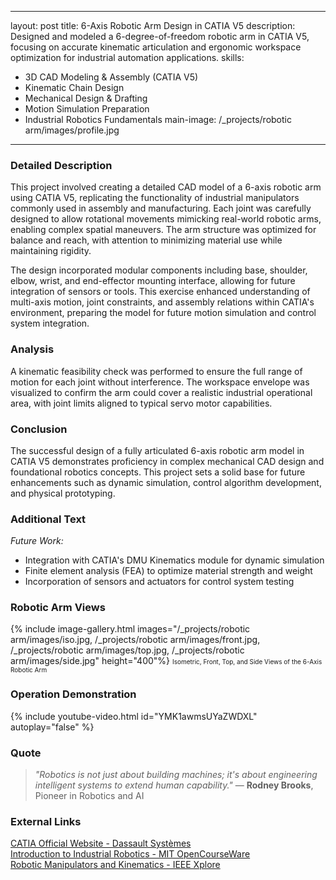 
---
layout: post
title: 6-Axis Robotic Arm Design in CATIA V5
description: Designed and modeled a 6-degree-of-freedom robotic arm in CATIA V5, focusing on accurate kinematic articulation and ergonomic workspace optimization for industrial automation applications.
skills: 
  - 3D CAD Modeling & Assembly (CATIA V5)
  - Kinematic Chain Design
  - Mechanical Design & Drafting
  - Motion Simulation Preparation
  - Industrial Robotics Fundamentals
main-image: /_projects/robotic arm/images/profile.jpg
---

### Detailed Description
This project involved creating a detailed CAD model of a 6-axis robotic arm using CATIA V5, replicating the functionality of industrial manipulators commonly used in assembly and manufacturing. Each joint was carefully designed to allow rotational movements mimicking real-world robotic arms, enabling complex spatial maneuvers. The arm structure was optimized for balance and reach, with attention to minimizing material use while maintaining rigidity.

The design incorporated modular components including base, shoulder, elbow, wrist, and end-effector mounting interface, allowing for future integration of sensors or tools. This exercise enhanced understanding of multi-axis motion, joint constraints, and assembly relations within CATIA's environment, preparing the model for future motion simulation and control system integration.

### Analysis
A kinematic feasibility check was performed to ensure the full range of motion for each joint without interference. The workspace envelope was visualized to confirm the arm could cover a realistic industrial operational area, with joint limits aligned to typical servo motor capabilities.

### Conclusion
The successful design of a fully articulated 6-axis robotic arm model in CATIA V5 demonstrates proficiency in complex mechanical CAD design and foundational robotics concepts. This project sets a solid base for future enhancements such as dynamic simulation, control algorithm development, and physical prototyping.

### Additional Text
*Future Work:*
* Integration with CATIA's DMU Kinematics module for dynamic simulation
* Finite element analysis (FEA) to optimize material strength and weight
* Incorporation of sensors and actuators for control system testing

### Robotic Arm Views
{% include image-gallery.html images="/_projects/robotic arm/images/iso.jpg, /_projects/robotic arm/images/front.jpg, /_projects/robotic arm/images/top.jpg, /_projects/robotic arm/images/side.jpg" height="400"%}
<span style="font-size: 10px">Isometric, Front, Top, and Side Views of the 6-Axis Robotic Arm</span>  

### Operation Demonstration
{% include youtube-video.html id="YMK1awmsUYaZWDXL" autoplay="false" %}

### Quote
> *"Robotics is not just about building machines; it's about engineering intelligent systems to extend human capability."*
> — **Rodney Brooks**, Pioneer in Robotics and AI

### External Links
[CATIA Official Website - Dassault Systèmes](https://www.3ds.com/products-services/catia/)  
[Introduction to Industrial Robotics - MIT OpenCourseWare](https://ocw.mit.edu/courses/mechanical-engineering/2-120-introduction-to-industrial-robotics-fall-2005/)  
[Robotic Manipulators and Kinematics - IEEE Xplore](https://ieeexplore.ieee.org/document/846927)
